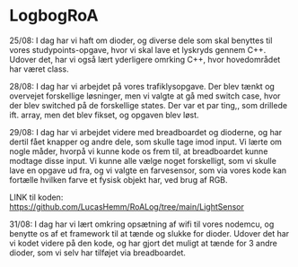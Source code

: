 # LogbogRoA

25/08:
I dag har vi haft om dioder, og diverse dele som skal benyttes til vores studypoints-opgave, hvor vi skal lave et lyskryds gennem C++.
Udover det, har vi også lært yderligere omrking C++, hvor hovedområdet har været class.

28/08:
I dag har vi arbejdet på vores trafiklysopgave. Der blev tænkt og overvejet forskellige løsninger, men vi valgte at gå med switch case, hvor der blev switched på de forskellige states. Der var et par ting,, som drillede ift. array, men det blev fikset, og opgaven blev løst.

29/08:
I dag har vi arbejdet videre med breadboardet og dioderne, og har dertil fået knapper og andre dele, som skulle tage imod input. Vi lærte om nogle måder, hvorpå vi kunne kode os frem til, at breadboardet kunne modtage disse input. Vi kunne alle vælge noget forskelligt, som vi skulle lave en opgave ud fra, og vi valgte en farvesensor, som via vores kode kan fortælle hvilken farve et fysisk objekt har, ved brug af RGB.

LINK til koden: https://github.com/LucasHemm/RoALog/tree/main/LightSensor

31/08:
I dag har vi lært omkring opsætning af wifi til vores nodemcu, og benytte os af et framework til at tænde og slukke for dioder. Udover det har vi kodet videre på den kode, og har gjort det muligt at tænde for 3 andre dioder, som vi selv har tilføjet via breadboardet.
